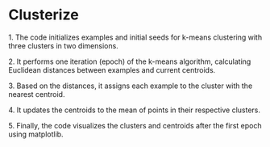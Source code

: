 # Clusterize

<p>1. The code initializes examples and initial seeds for k-means clustering with three clusters in two dimensions.</p>
<p>2. It performs one iteration (epoch) of the k-means algorithm, calculating Euclidean distances between examples and current centroids.</p>
<p>3. Based on the distances, it assigns each example to the cluster with the nearest centroid.</p>
<p>4. It updates the centroids to the mean of points in their respective clusters.</p>
<p>5. Finally, the code visualizes the clusters and centroids after the first epoch using matplotlib.</p>
